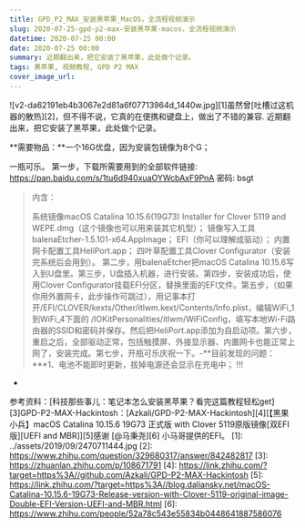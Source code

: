 ```yaml
---
title: GPD_P2_MAX_安装黑苹果_MacOS，全流程视频演示
slug: 2020-07-25-gpd-p2-max-安装黑苹果-macos，全流程视频演示
datetime: 2020-07-25 00:00
date: 2020-07-25 00:00
summary: 近期翻出来，把它安装了黑苹果，此处做个记录。
tags: 黑苹果, 视频教程, GPD P2 MAX
cover_image_url: 
---
```

![v2-da62191eb4b3067e2d81a6f07713964d_1440w.jpg][1]虽然曾[吐槽过这机器的散热][2]，但不得不说，它真的在便携和键盘上，做出了不错的兼容.
近期翻出来，把它安装了黑苹果，此处做个记录。
<!--more-->**需要物品：**一个16G优盘，因为安装包镜像为8个G；
一瓶可乐。
第一步，下载所需要用到的全部软件链接: https://pan.baidu.com/s/1tu6d940xuaOYWcbAxF9PnA 密码: bsgt
> 内含：
> 
> 系统镜像macOS Catalina 10.15.6(19G73) Installer for Clover 5119 and
> WEPE.dmg（这个镜像也可以用来装其它机型）； 镜像写入工具balenaEtcher-1.5.101-x64.AppImage；
> EFI（你可以理解成驱动）； 内置网卡配置工具HeliPort.app； 四叶草配置工具Clover
> Configurator（安装完系统后会用到）。
第二步，用balenaEtcher把macOS Catalina 10.15.6写入到U盘里。第三步，U盘插入机器，进行安装。第四步，安装成功后，使用Clover Configurator挂载EFI分区，替换里面的EFI文件。第五步，（如果你用外置网卡，此步操作可跳过），用记事本打开/EFI/CLOVER/kexts/Other/itlwm.kext/Contents/Info.plist，编辑WiFi_1到WiFi_4下面的 /IOKitPersonalities/itlwm/WiFiConfig，填写本地Wi-Fi路由器的SSID和密码并保存。然后把HeliPort.app添加为自启动项。第六步，重启之后，全部驱动正常，包括触摸屏、外接显示器、内置网卡也能正常上网了，安装完成。第七步，开瓶可乐庆祝一下。-**目前发现的问题：***1、电池不能即时更新，拔掉电源还会显示在充电中；
!!!
-
参考资料：[科技那些事儿：笔记本怎么安装黑苹果？看完这篇教程轻松get][3]GPD-P2-MAX-Hackintosh：[Azkali/GPD-P2-MAX-Hackintosh][4][【黑果小兵】macOS Catalina 10.15.6 19G73 正式版 with Clover 5119原版镜像\[双EFI版\]\[UEFI and MBR\]][5]感谢 [@马秉尧][6] 小马哥提供的EFI。
  [1]: ../assets/2019/09/2470711444.jpg
  [2]: https://www.zhihu.com/question/329680317/answer/842482817
  [3]: https://zhuanlan.zhihu.com/p/108671791
  [4]: https://link.zhihu.com/?target=https%3A//github.com/Azkali/GPD-P2-MAX-Hackintosh
  [5]: https://link.zhihu.com/?target=https%3A//blog.daliansky.net/macOS-Catalina-10.15.6-19G73-Release-version-with-Clover-5119-original-image-Double-EFI-Version-UEFI-and-MBR.html
  [6]: https://www.zhihu.com/people/52a78c543e55834b0448641887586076